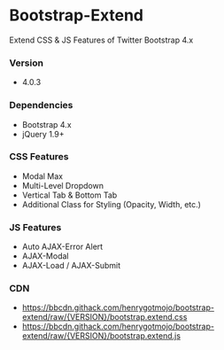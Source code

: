 Bootstrap-Extend
================

Extend CSS & JS Features of Twitter Bootstrap 4.x


### Version
- 4.0.3


### Dependencies
- Bootstrap 4.x
- jQuery 1.9+


### CSS Features
- Modal Max
- Multi-Level Dropdown
- Vertical Tab & Bottom Tab
- Additional Class for Styling (Opacity, Width, etc.)


### JS Features
- Auto AJAX-Error Alert
- AJAX-Modal
- AJAX-Load / AJAX-Submit


### CDN
- https://bbcdn.githack.com/henrygotmojo/bootstrap-extend/raw/{VERSION}/bootstrap.extend.css
- https://bbcdn.githack.com/henrygotmojo/bootstrap-extend/raw/{VERSION}/bootstrap.extend.js
